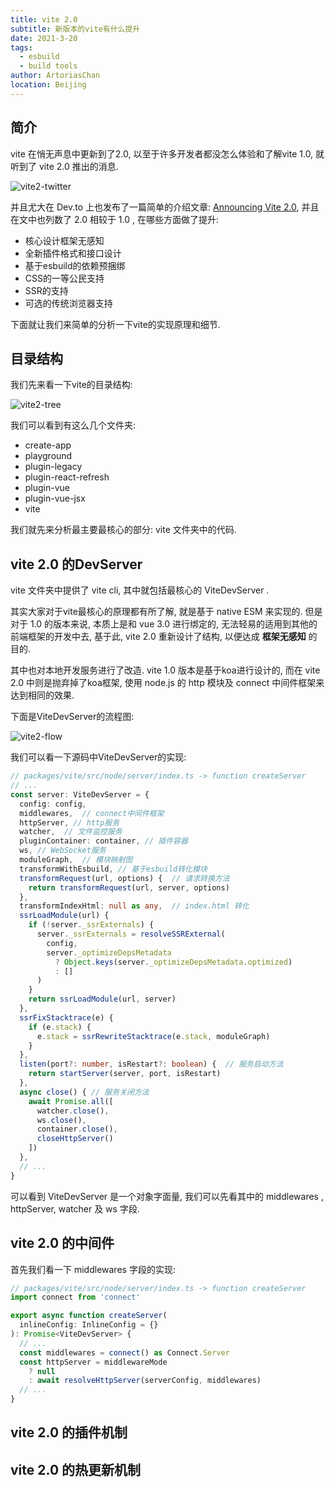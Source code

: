 ```yaml
---
title: vite 2.0
subtitle: 新版本的vite有什么提升
date: 2021-3-20
tags:
  - esbuild
  - build tools
author: ArtoriasChan
location: Beijing  
---
```

## 简介
vite 在悄无声息中更新到了2.0, 以至于许多开发者都没怎么体验和了解vite 1.0, 就听到了 vite 2.0 推出的消息.

![vite2-twitter](~@assets/posts/vite2/vite2-twitter.png)

并且尤大在 Dev.to 上也发布了一篇简单的介绍文章: [Announcing Vite 2.0](https://dev.to/yyx990803/announcing-vite-2-0-2f0a), 并且在文中也列数了 2.0 相较于 1.0 , 在哪些方面做了提升:
* 核心设计框架无感知
* 全新插件格式和接口设计
* 基于esbuild的依赖预捆绑
* CSS的一等公民支持
* SSR的支持
* 可选的传统浏览器支持

下面就让我们来简单的分析一下vite的实现原理和细节.
## 目录结构
我们先来看一下vite的目录结构:

![vite2-tree](~@assets/posts/vite2/vite2-tree.png)

我们可以看到有这么几个文件夹:
* create-app
* playground
* plugin-legacy
* plugin-react-refresh
* plugin-vue
* plugin-vue-jsx
* vite

我们就先来分析最主要最核心的部分: vite 文件夹中的代码.
## vite 2.0 的DevServer
vite 文件夹中提供了 vite cli, 其中就包括最核心的 ViteDevServer .

其实大家对于vite最核心的原理都有所了解, 就是基于 native ESM 来实现的. 但是对于 1.0 的版本来说, 本质上是和 vue 3.0 进行绑定的, 无法轻易的适用到其他的前端框架的开发中去, 基于此, vite 2.0 重新设计了结构, 以便达成 **框架无感知** 的目的.

其中也对本地开发服务进行了改造. vite 1.0 版本是基于koa进行设计的, 而在 vite 2.0 中则是抛弃掉了koa框架, 使用 node.js 的 http 模块及 connect 中间件框架来达到相同的效果.

下面是ViteDevServer的流程图:

![vite2-flow](~@assets/posts/vite2/vite2-flow.png)

我们可以看一下源码中ViteDevServer的实现:
```ts
// packages/vite/src/node/server/index.ts -> function createServer
// ...
const server: ViteDevServer = {
  config: config,
  middlewares,  // connect中间件框架
  httpServer, // http服务
  watcher,  // 文件监控服务
  pluginContainer: container, // 插件容器
  ws, // WebSocket服务
  moduleGraph,  // 模块映射图
  transformWithEsbuild, // 基于esbuild转化模块
  transformRequest(url, options) {  // 请求转换方法
    return transformRequest(url, server, options)
  },
  transformIndexHtml: null as any,  // index.html 转化
  ssrLoadModule(url) { 
    if (!server._ssrExternals) {
      server._ssrExternals = resolveSSRExternal(
        config,
        server._optimizeDepsMetadata
          ? Object.keys(server._optimizeDepsMetadata.optimized)
          : []
      )
    }
    return ssrLoadModule(url, server)
  },
  ssrFixStacktrace(e) {
    if (e.stack) {
      e.stack = ssrRewriteStacktrace(e.stack, moduleGraph)
    }
  },
  listen(port?: number, isRestart?: boolean) {  // 服务启动方法
    return startServer(server, port, isRestart)
  },
  async close() { // 服务关闭方法
    await Promise.all([
      watcher.close(),
      ws.close(),
      container.close(),
      closeHttpServer()
    ])
  },
  // ...
}
```
可以看到 ViteDevServer 是一个对象字面量, 我们可以先看其中的 middlewares , httpServer, watcher 及 ws 字段.
## vite 2.0 的中间件
首先我们看一下 middlewares 字段的实现:
```ts
// packages/vite/src/node/server/index.ts -> function createServer
import connect from 'connect'

export async function createServer(
  inlineConfig: InlineConfig = {}
): Promise<ViteDevServer> {
  // ...
  const middlewares = connect() as Connect.Server
  const httpServer = middlewareMode
    ? null
    : await resolveHttpServer(serverConfig, middlewares)
  // ...
}
```
## vite 2.0 的插件机制
## vite 2.0 的热更新机制